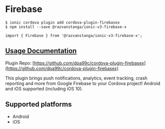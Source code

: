 # Firebase

```
$ ionic cordova plugin add cordova-plugin-firebasex
$ npm install --save @razvanstanga/ionic-v3-firebase-x

import { Firebase } from '@razvanstanga/ionic-v3-firebase-x';
```

## [Usage Documentation](https://ionicframework.com/docs/native/firebase/)

Plugin Repo: [https://github.com/dpa99c/cordova-plugin-firebasex](https://github.com/dpa99c/cordova-plugin-firebasex)

This plugin brings push notifications, analytics, event tracking, crash reporting and more from Google Firebase to your Cordova project! Android and iOS supported (including iOS 10).

## Supported platforms
- Android
- iOS
